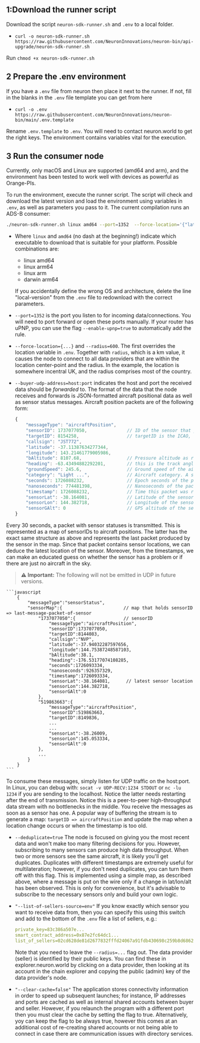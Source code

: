 ## 1:Download the runner script
 
 Download the script `neuron-sdk-runner.sh` and `.env` to a local folder.

- `curl -o neuron-sdk-runner.sh https://raw.githubusercontent.com/NeuronInnovations/neuron-bin/api-upgrade/neuron-sdk-runner.sh`

Run `chmod +x neuron-sdk-runner.sh`

## 2 Prepare the .env environment
If you have a `.env` file from neuron then place it next to the runner. If not, fill in the blanks in the `.env` file template you can get from here 
- `curl -o .env https://raw.githubusercontent.com/NeuronInnovations/neuron-bin/main/.env.template`

Rename `.env.template` to `.env`.  You will need to contact neuron.world to get the right keys. The environment contains variables vital for the execution.
## 3 Run the consumer node

Currently, only macOS and Linux are supported (amd64 and arm), and the environment has been tested to work well with devices as powerful as Orange-PIs.

To run the environment, execute the runner script. The script will check and download the latest version and load the environment using variables in `.env`, as well as parameters you pass to it. The current compilation runs an ADS-B consumer:

```bash
./neuron-sdk-runner.sh linux amd64 --port=1352  --force-location='{"lat":54.9735,"lon":-2.4398,"alt":0.000000}' --radius=600  --buyer-udp-address=localhost:1234 --clear-cache=true --deduplicate=true
```

+ Where `linux` and `amd64` (no dash at the beginning!) indicate which executable to download that is suitable for your platform. Possible combinations are:
    + linux amd64
    + linux arm64
    + linux arm
    + darwin arm64

    If you accidentally define the wrong OS and architecture, delete the line "local-version" from the `.env` file to redownload with the correct parameters.

+ `--port=1352` is the port you listen to for incoming data/connections. You will need to port forward or open these ports manually. If your router has uPNP, you can use the flag `--enable-upnp=true` to automatically add the rule.
+ `--force-location={...}` and `--radius=600`. The first overrides the location variable in `.env`. Together with `radius`, which is a km value, it causes the node to connect to all data providers that are within the location center-point and the radius. In the example, the location is somewhere incentral UK, and the radius comprises most of the country.
+ `--buyer-udp-address=host:port` indicates the host and port the received data should be *forwarded* to. The format of the data that the node receives and forwards is JSON-formatted aircraft positional data as well as sensor status messages. Aircraft position packets are of the following form:
    ```javascript
    {
        "messageType": "aircraftPosition",
        "sensorID": 1737077050,               // ID of the sensor that produced the packet
        "targetID": 8154258,                  // targetID is the ICAO, normally in hex, in integer form
        "callsign": "JST772",
        "latitude": -37.11387634277344,
        "longitude": 143.21461779005986,
        "bAltitude": 8107.68,                 // Pressure altitude as reported from aircraft (fixed to 29.92 inHg - 1013.25 hPa)
        "heading": -63.43494882292201,        // this is the track angle, not true heading. 
        "groundSpeed": 245.6,                 // Ground speed of the aircraft in m/s. 
        "category": "Light ...",              // Aircraft category. A string representation of the type of ac
        "seconds": 1726088232,                // Epoch seconds of the packet at receiver
        "nanoseconds": 774481398,             // Nanoseconds of the packet at receiver
        "timestamp": 1726088232,              // Time this packet was received by this machine
        "sensorLat": -38.164081,              // Latitude of the sensor
        "sensorLon": 144.382718,              // Longitude of the sensor
        "sensorGAlt": 0                       // GPS altitude of the sensor
    }
    ```


Every 30 seconds, a packet with sensor statuses is transmitted. This is represented as a map of sensorIDs to aircraft positions. The latter has the exact same structure as above and represents the last packet produced by the sensor in the map. Since that packet contains sensor locations, we can deduce the latest location of the sensor. Moreover, from the timestamps, we can make an educated guess on whether the sensor has a problem or if there are just no aircraft in the sky.

>**⚠️ Important:** The following will not be emitted in UDP in future versions.  

    ```javascript
        {
            "messageType":"sensorStatus",
            "sensorMap":{                       // map that holds sensorID => last-message-packet-of-sensor
                "1737077050":{                  // sensorID
                    "messageType":"aircraftPosition",
                    "sensorID":1737077050,
                    "targetID":8144083,
                    "callsign":"NVP",
                    "latitude":-37.94032287597656,
                    "longitude":144.75387248587103,
                    "bAltitude":38.1,
                    "heading":-176.53177074108285,
                    "seconds":1726093334,
                    "nanoseconds":926357329,
                    "timestamp":1726093334,
                    "sensorLat":-38.164081,      // latest sensor location
                    "sensorLon":144.382718,
                    "sensorGAlt":0
                },
                "519863663":{
                    "messageType":"aircraftPosition",
                    "sensorID":519863663,
                    "targetID":8149836,
                    ...
                    ...
                    "sensorLat":-38.26009,
                    "sensorLon":145.053334,
                    "sensorGAlt":0
                },
                ...
            }
        }
    ```

To consume these messages, simply listen for UDP traffic on the host:port. In Linux, you can debug with:
    `socat -v UDP-RECV:1234 STDOUT` or `nc -lu 1234` if you are sending to the localhost. Notice the latter needs restarting after the end of transmission. Notice this is a peer-to-peer high-throughput data stream with no bottlenecks in the middle. You receive the messages as soon as a sensor has one. A popular way of buffering the stream is to generate a map: `targetID => aircraftPosition` and update the map when a location change occurs or when the timestamp is too old.
+ `--deduplicate=true` The node is focused on giving you the most recent data and won't make too many filtering decisions for you. However, subscribing to many sensors can produce high data throughput. When two or more sensors see the same aircraft, it is likely you'll get duplicates. Duplicates with different timestamps are extremely useful for multilateration; however, if you don't need duplicates, you can turn them off with this flag. This is implemented using a simple map, as described above, where a message is put on the wire only if a change in lat/lon/alt has been observed. This is only for convenience, but it's advisable to subscribe to the necessary sensors only and build your own logic.
+ `"--list-of-sellers-source=env"` If you know exactly which sensor you want to receive data from, then you can specify this using this switch and add to the bottom of the `.env` file a list of sellers, e.g.:
    ```yaml
    private_key=83c386a507e...
    smart_contract_address=0x87e2fc64dc1...
    list_of_sellers=02cd628de81d2677832fffd24067a91fdb430698c259b8d6862db55d221f86fa31,03108b811be6caac978003c19ea4a33db5fe6f3711379b8ea288800e039fddd3ac,03fa7b72860864bc0f4f5d8a03419d1339edc5f31a92ef09fdee9de15150a84a5b
    ```

    Note that you need to leave the `--radius=...` flag out. The data provider (seller) is identified by their public keys. You can find these in explorer.neuron.world by clicking on a data provider, then looking at its account in the chain explorer and copying the public (admin) key of the data provider's node.
+  `"--clear-cache=false"` The application stores connectivity information in order to speed up subsequent launches; for instance, IP addresses and ports are cached as well as internal shared accounts between buyer and seller. However, if you relaunch the program with a different port then you must clear the cache by setting the flag to true. Alternatively, yoy can keep the flag to be always true, however this comes at an additional cost of re-creating shared accounts or not being able to connect in case there are communication issues with directory services. 